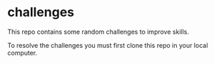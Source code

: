 # challenges
This repo contains some random challenges to improve skills.

To resolve the challenges you must first clone this repo in your local computer.


